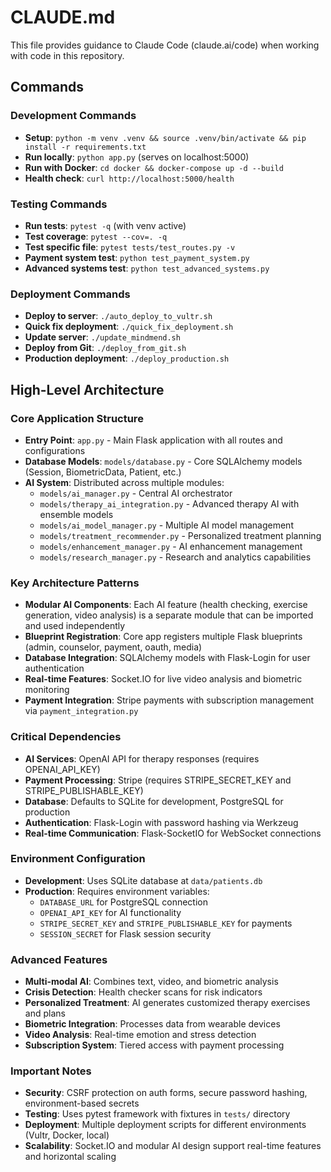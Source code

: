 # CLAUDE.md

This file provides guidance to Claude Code (claude.ai/code) when working with code in this repository.

## Commands

### Development Commands
- **Setup**: `python -m venv .venv && source .venv/bin/activate && pip install -r requirements.txt`
- **Run locally**: `python app.py` (serves on localhost:5000)
- **Run with Docker**: `cd docker && docker-compose up -d --build`
- **Health check**: `curl http://localhost:5000/health`

### Testing Commands
- **Run tests**: `pytest -q` (with venv active)
- **Test coverage**: `pytest --cov=. -q`
- **Test specific file**: `pytest tests/test_routes.py -v`
- **Payment system test**: `python test_payment_system.py`
- **Advanced systems test**: `python test_advanced_systems.py`

### Deployment Commands
- **Deploy to server**: `./auto_deploy_to_vultr.sh`
- **Quick fix deployment**: `./quick_fix_deployment.sh`
- **Update server**: `./update_mindmend.sh`
- **Deploy from Git**: `./deploy_from_git.sh`
- **Production deployment**: `./deploy_production.sh`

## High-Level Architecture

### Core Application Structure
- **Entry Point**: `app.py` - Main Flask application with all routes and configurations
- **Database Models**: `models/database.py` - Core SQLAlchemy models (Session, BiometricData, Patient, etc.)
- **AI System**: Distributed across multiple modules:
  - `models/ai_manager.py` - Central AI orchestrator
  - `models/therapy_ai_integration.py` - Advanced therapy AI with ensemble models
  - `models/ai_model_manager.py` - Multiple AI model management
  - `models/treatment_recommender.py` - Personalized treatment planning
  - `models/enhancement_manager.py` - AI enhancement management
  - `models/research_manager.py` - Research and analytics capabilities

### Key Architecture Patterns
- **Modular AI Components**: Each AI feature (health checking, exercise generation, video analysis) is a separate module that can be imported and used independently
- **Blueprint Registration**: Core app registers multiple Flask blueprints (admin, counselor, payment, oauth, media)
- **Database Integration**: SQLAlchemy models with Flask-Login for user authentication
- **Real-time Features**: Socket.IO for live video analysis and biometric monitoring
- **Payment Integration**: Stripe payments with subscription management via `payment_integration.py`

### Critical Dependencies
- **AI Services**: OpenAI API for therapy responses (requires OPENAI_API_KEY)
- **Payment Processing**: Stripe (requires STRIPE_SECRET_KEY and STRIPE_PUBLISHABLE_KEY)
- **Database**: Defaults to SQLite for development, PostgreSQL for production
- **Authentication**: Flask-Login with password hashing via Werkzeug
- **Real-time Communication**: Flask-SocketIO for WebSocket connections

### Environment Configuration
- **Development**: Uses SQLite database at `data/patients.db`
- **Production**: Requires environment variables:
  - `DATABASE_URL` for PostgreSQL connection
  - `OPENAI_API_KEY` for AI functionality
  - `STRIPE_SECRET_KEY` and `STRIPE_PUBLISHABLE_KEY` for payments
  - `SESSION_SECRET` for Flask session security

### Advanced Features
- **Multi-modal AI**: Combines text, video, and biometric analysis
- **Crisis Detection**: Health checker scans for risk indicators
- **Personalized Treatment**: AI generates customized therapy exercises and plans
- **Biometric Integration**: Processes data from wearable devices
- **Video Analysis**: Real-time emotion and stress detection
- **Subscription System**: Tiered access with payment processing

### Important Notes
- **Security**: CSRF protection on auth forms, secure password hashing, environment-based secrets
- **Testing**: Uses pytest framework with fixtures in `tests/` directory
- **Deployment**: Multiple deployment scripts for different environments (Vultr, Docker, local)
- **Scalability**: Socket.IO and modular AI design support real-time features and horizontal scaling
